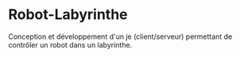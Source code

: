 # Robot-Labyrinthe
Conception et développement d'un je (client/serveur) permettant de contrôler un robot dans un labyrinthe.
